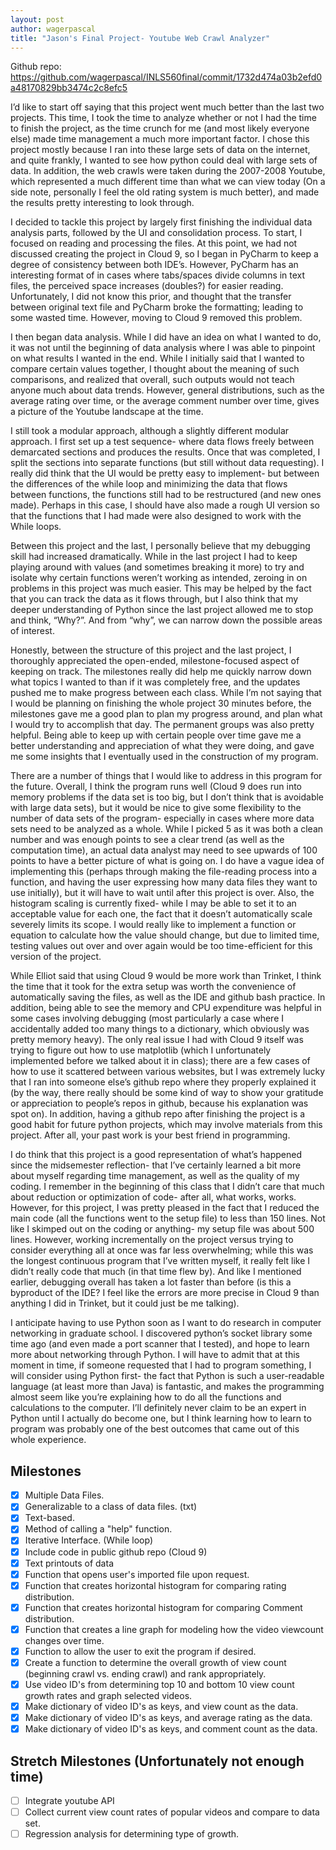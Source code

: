```yaml
---
layout: post
author: wagerpascal
title: "Jason's Final Project- Youtube Web Crawl Analyzer"
---
```


Github repo: https://github.com/wagerpascal/INLS560final/commit/1732d474a03b2efd0a48170829bb3474c2c8efc5

I’d like to start off saying that this project went much better than the last two projects. This time, I took the time to analyze whether or not I had the time to finish the project, as the time crunch for me (and most likely everyone else) made time management a much more important factor. I chose this project mostly because I ran into these large sets of data on the internet, and quite frankly, I wanted to see how python could deal with large sets of data. In addition, the web crawls were taken during the 2007-2008 Youtube, which represented a much different time than what we can view today (On a side note, personally I feel the old rating system is much better), and made the results pretty interesting to look through.

I decided to tackle this project by largely first finishing the individual data analysis parts, followed by the UI and consolidation process. To start, I focused on reading and processing the files. At this point, we had not discussed creating the project in Cloud 9, so I began in PyCharm to keep a degree of consistency between both IDE’s. However, PyCharm has an interesting format of in cases where tabs/spaces divide columns in text files, the perceived space increases (doubles?) for easier reading. Unfortunately, I did not know this prior, and thought that the transfer between original text file and PyCharm broke the formatting; leading to some wasted time. However, moving to Cloud 9 removed this problem.

I then began data analysis. While I did have an idea on what I wanted to do, it was not until the beginning of data analysis where I was able to pinpoint on what results I wanted in the end. While I initially said that I wanted to compare certain values together, I thought about the meaning of such comparisons, and realized that overall, such outputs would not teach anyone much about data trends. However, general distributions, such as the average rating over time, or the average comment number over time, gives a picture of the Youtube landscape at the time. 

I still took a modular approach, although a slightly different modular approach. I first set up a test sequence- where data flows freely between demarcated sections and produces the results. Once that was completed, I split the sections into separate functions (but still without data requesting). I really did think that the UI would be pretty easy to implement- but between the differences of the while loop and minimizing the data that flows between functions, the functions still had to be restructured (and new ones made). Perhaps in this case, I should have also made a rough UI version so that the functions that I had made were also designed to work with the While loops.

Between this project and the last, I personally believe that my debugging skill had increased dramatically. While in the last project I had to keep playing around with values (and sometimes breaking it more) to try and isolate why certain functions weren’t working as intended, zeroing in on problems in this project was much easier. This may be helped by the fact that you can track the data as it flows through, but I also think that my deeper understanding of Python since the last project allowed me to stop and think, “Why?”. And from “why”, we can narrow down the possible areas of interest.

Honestly, between the structure of this project and the last project, I thoroughly appreciated the open-ended, milestone-focused aspect of keeping on track. The milestones really did help me quickly narrow down what topics I wanted to than if it was completely free, and the updates pushed me to make progress between each class. While I’m not saying that I would be planning on finishing the whole project 30 minutes before, the milestones gave me a good plan to plan my progress around, and plan what I would try to accomplish that day. The permanent groups was also pretty helpful. Being able to keep up with certain people over time gave me a better understanding and appreciation of what they were doing, and gave me some insights that I eventually used in the construction of my program.

There are a number of things that I would like to address in this program for the future. Overall, I think the program runs well (Cloud 9 does run into memory problems if the data set is too big, but I don’t think that is avoidable with large data sets), but it would be nice to give some flexibility to the number of data sets of the program- especially in cases where more data sets need to be analyzed as a whole. While I picked 5 as it was both a clean number and was enough points to see a clear trend (as well as the computation time), an actual data analyst may need to see upwards of 100 points to have a better picture of what is going on. I do have a vague idea of implementing this (perhaps through making the file-reading process into a function, and having the user expressing how many data files they want to use initially), but it will have to wait until after this project is over. Also, the histogram scaling is currently fixed- while I may be able to set it to an acceptable value for each one, the fact that it doesn’t automatically scale severely limits its scope. I would really like to implement a function or equation to calculate how the value should change, but due to limited time, testing values out over and over again would be too time-efficient for this version of the project.

While Elliot said that using Cloud 9 would be more work than Trinket, I think the time that it took for the extra setup was worth the convenience of automatically saving the files, as well as the IDE and github bash practice. In addition, being able to see the memory and CPU expenditure was helpful in some cases involving debugging (most particularly a case where I accidentally added too many things to a dictionary, which obviously was pretty memory heavy). The only real issue I had with Cloud 9 itself was trying to figure out how to use matplotlib (which I unfortunately implemented before we talked about it in class); there are a few cases of how to use it scattered between various websites, but I was extremely lucky that I ran into someone else’s github repo where they properly explained it (by the way, there really should be some kind of way to show your gratitude or appreciation to people’s repos in github, because his explanation was spot on). In addition, having a github repo after finishing the project is a good habit for future python projects, which may involve materials from this project. After all, your past work is your best friend in programming.

I do think that this project is a good representation of what’s happened since the midsemester reflection- that I’ve certainly learned a bit more about myself regarding time management, as well as the quality of my coding. I remember in the beginning of this class that I didn’t care that much about reduction or optimization of code- after all, what works, works. However, for this project, I was pretty pleased in the fact that I reduced the main code (all the functions went to the setup file) to less than 150 lines. Not like I skimped out on the coding or anything- my setup file was about 500 lines. However, working incrementally on the project versus trying to consider everything all at once was far less overwhelming; while this was the longest continuous program that I’ve written myself, it really felt like I didn’t really code that much (in that time flew by). And like I mentioned earlier, debugging overall has taken a lot faster than before (is this a byproduct of the IDE? I feel like the errors are more precise in Cloud 9 than anything I did in Trinket, but it could just be me talking).

I anticipate having to use Python soon as I want to do research in computer networking in graduate school. I discovered python’s socket library some time ago (and even made a port scanner that I tested), and hope to learn more about networking through Python. I will have to admit that at this moment in time, if someone requested that I had to program something, I will consider using Python first- the fact that Python is such a user-readable language (at least more than Java) is fantastic, and makes the programming almost seem like you’re explaining how to do all the functions and calculations to the computer. I’ll definitely never claim to be an expert in Python until I actually do become one, but I think learning how to learn to program was probably one of the best outcomes that came out of this whole experience.

## Milestones
- [x] Multiple Data Files.
- [x] Generalizable to a class of data files. (txt)
- [x] Text-based.
- [x] Method of calling a "help" function.
- [x] Iterative Interface. (While loop)
- [x] Include code in public github repo (Cloud 9)
- [x] Text printouts of data
- [x] Function that opens user's imported file upon request.
- [x] Function that creates horizontal histogram for comparing rating distribution.
- [x] Function that creates horizontal histogram for comparing Comment distribution.
- [x] Function that creates a line graph for modeling how the video viewcount changes over time.
- [x] Function to allow the user to exit the program if desired.
- [x] Create a function to determine the overall growth of view count (beginning crawl vs. ending crawl) and rank appropriately.
- [x] Use video ID's from determining top 10 and bottom 10 view count growth rates and graph selected videos.
- [x] Make dictionary of video ID's as keys, and view count as the data.
- [x] Make dictionary of video ID's as keys, and average rating as the data.
- [x] Make dictionary of video ID's as keys, and comment count as the data. 

## Stretch Milestones (Unfortunately not enough time)
- [ ] Integrate youtube API
- [ ] Collect current view count rates of popular videos and compare to data set.
- [ ] Regression analysis for determining type of growth.

